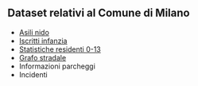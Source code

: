 ## Dataset relativi al Comune di Milano

- [Asili nido](nidi.md)
- [Iscritti infanzia](iscritti_infanzia.md)
- [Statistiche residenti 0-13](residenti_0_13.md)
- [Grafo stradale](strade.md)
- Informazioni parcheggi
- Incidenti

